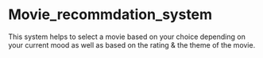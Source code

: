 # Movie_recommdation_system
This system helps to select a movie based on your choice depending on your current mood as well as based on the rating &amp; the theme of the movie.
